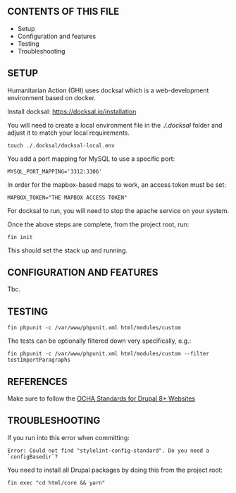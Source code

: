 
CONTENTS OF THIS FILE
---------------------

 * Setup
 * Configuration and features
 * Testing
 * Troubleshooting

SETUP
-----

Humanitarian Action (GHI) uses docksal which is a web-development environment
based on docker.

Install docksal: https://docksal.io/installation

You will need to create a local environment file in the _./.docksal_ folder and
adjust it to match your local requirements.

    touch ./.docksal/docksal-local.env

You add a port mapping for MySQL to use a specific port:

    MYSQL_PORT_MAPPING='3312:3306'

In order for the mapbox-based maps to work, an access token must be set:

    MAPBOX_TOKEN="THE MAPBOX ACCESS TOKEN"

For docksal to run, you will need to stop the apache service on your system.

Once the above steps are complete, from the project root, run:

    fin init

This should set the stack up and running.


CONFIGURATION AND FEATURES
--------------------------

Tbc.


TESTING
-------

    fin phpunit -c /var/www/phpunit.xml html/modules/custom

The tests can be optionally filtered down very specifically, e.g.:

    fin phpunit -c /var/www/phpunit.xml html/modules/custom --filter testImportParagraphs


REFERENCES
----------

Make sure to follow the [OCHA Standards for Drupal 8+ Websites](https://docs.google.com/document/d/1JMTLyx1dgVMe5Xo85Zn125TX0632y4mDlnUIGqVeAF8/edit#heading=h.yjlosjy2hedn)


TROUBLESHOOTING
---------------

If you run into this error when committing:

    Error: Could not find "stylelint-config-standard". Do you need a `configBasedir`?

You need to install all Drupal packages by doing this from the project root:

    fin exec "cd html/core && yarn"